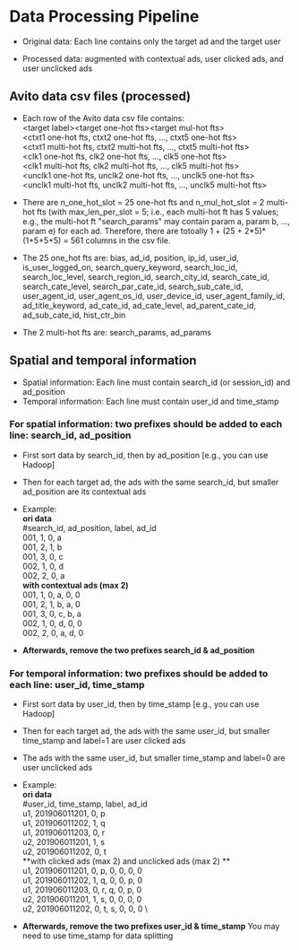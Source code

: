 # Data Processing Pipeline

* Original data: Each line contains only the target ad and the target user

* Processed data: augmented with contextual ads, user clicked ads, and user unclicked ads

## Avito data csv files (processed)
* Each row of the Avito data csv file contains:\
\<target label\>\<target one-hot fts\>\<target mul-hot fts\> \
\<ctxt1 one-hot fts, ctxt2 one-hot fts, ..., ctxt5 one-hot fts\> \
\<ctxt1 multi-hot fts, ctxt2 multi-hot fts, ..., ctxt5 multi-hot fts\> \
\<clk1 one-hot fts, clk2 one-hot fts, ..., clk5 one-hot fts\> \
\<clk1 multi-hot fts, clk2 multi-hot fts, ..., clk5 multi-hot fts\> \
\<unclk1 one-hot fts, unclk2 one-hot fts, ..., unclk5 one-hot fts\> \
\<unclk1 multi-hot fts, unclk2 multi-hot fts, ..., unclk5 multi-hot fts\>

* There are n_one_hot_slot = 25 one-hot fts and n_mul_hot_slot = 2 multi-hot fts (with max_len_per_slot = 5; i.e., each multi-hot ft has 5 values; e.g., the multi-hot ft "search_params" may contain param a, param b, ..., param e) for each ad.
Therefore, there are totoally 1 + (25 + 2\*5)\*(1+5+5+5) = 561 columns in the csv file.

* The 25 one_hot fts are:
bias, ad_id, position, ip_id, user_id, is_user_logged_on, search_query_keyword, search_loc_id, search_loc_level, search_region_id, search_city_id, search_cate_id, search_cate_level, search_par_cate_id, search_sub_cate_id, user_agent_id, user_agent_os_id, user_device_id, user_agent_family_id, ad_title_keyword, ad_cate_id, ad_cate_level, ad_parent_cate_id, ad_sub_cate_id, hist_ctr_bin

* The 2 multi-hot fts are:
search_params, ad_params

## Spatial and temporal information
* Spatial information: Each line must contain search_id (or session_id) and ad_position
* Temporal information: Each line must contain user_id and time_stamp
 
### For spatial information: two prefixes should be added to each line: search_id, ad_position
* First sort data by search_id, then by ad_position [e.g., you can use Hadoop]
* Then for each target ad, the ads with the same search_id, but smaller ad_position are its contextual ads

* Example: \
**ori data** \
#search_id, ad_position, label, ad_id \
001, 1, 0, a \
001, 2, 1, b \
001, 3, 0, c \
002, 1, 0, d \
002, 2, 0, a \
**with contextual ads (max 2)** \
001, 1, 0, a, 0, 0 \
001, 2, 1, b, a, 0 \
001, 3, 0, c, b, a \
002, 1, 0, d, 0, 0 \
002, 2, 0, a, d, 0

* **Afterwards, remove the two prefixes search_id & ad_position**

### For temporal information: two prefixes should be added to each line: user_id, time_stamp
* First sort data by user_id, then by time_stamp [e.g., you can use Hadoop]
* Then for each target ad, the ads with the same user_id, but smaller time_stamp and label=1 are user clicked ads
* The ads with the same user_id, but smaller time_stamp and label=0 are user unclicked ads

* Example: \
**ori data** \
#user_id, time_stamp, label, ad_id \
u1, 201906011201, 0, p \
u1, 201906011202, 1, q \
u1, 201906011203, 0, r \
u2, 201906011201, 1, s \
u2, 201906011202, 0, t \
**with clicked ads (max 2) and unclicked ads (max 2) ** \
u1, 201906011201, 0, p, 0, 0, 0, 0 \
u1, 201906011202, 1, q, 0, 0, p, 0 \
u1, 201906011203, 0, r, q, 0, p, 0 \
u2, 201906011201, 1, s, 0, 0, 0, 0 \
u2, 201906011202, 0, t, s, 0, 0, 0 \

* **Afterwards, remove the two prefixes user_id & time_stamp**
You may need to use time_stamp for data splitting
